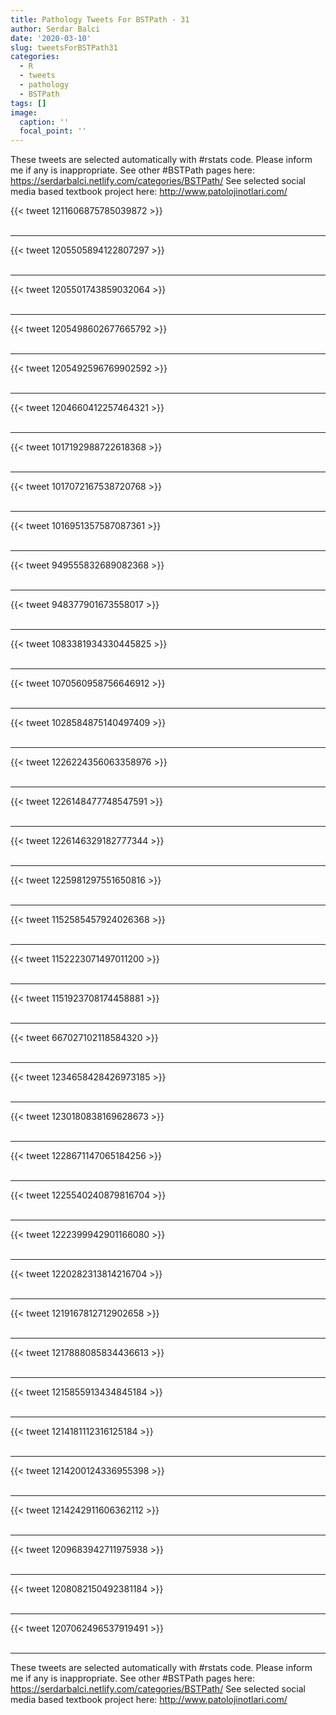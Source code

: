 ```yaml
---
title: Pathology Tweets For BSTPath - 31
author: Serdar Balci
date: '2020-03-10'
slug: tweetsForBSTPath31
categories:
  - R
  - tweets
  - pathology
  - BSTPath
tags: []
image:
  caption: ''
  focal_point: ''
---
```



These tweets are selected automatically with #rstats code. Please inform me if any is inappropriate.
See other #BSTPath pages here: https://serdarbalci.netlify.com/categories/BSTPath/ 
See selected social media based textbook project here: http://www.patolojinotlari.com/

{{< tweet 1211606875785039872 >}}
<br>
<br>
<hr>
{{< tweet 1205505894122807297 >}}
<br>
<br>
<hr>
{{< tweet 1205501743859032064 >}}
<br>
<br>
<hr>
{{< tweet 1205498602677665792 >}}
<br>
<br>
<hr>
{{< tweet 1205492596769902592 >}}
<br>
<br>
<hr>
{{< tweet 1204660412257464321 >}}
<br>
<br>
<hr>
{{< tweet 1017192988722618368 >}}
<br>
<br>
<hr>
{{< tweet 1017072167538720768 >}}
<br>
<br>
<hr>
{{< tweet 1016951357587087361 >}}
<br>
<br>
<hr>
{{< tweet 949555832689082368 >}}
<br>
<br>
<hr>
{{< tweet 948377901673558017 >}}
<br>
<br>
<hr>
{{< tweet 1083381934330445825 >}}
<br>
<br>
<hr>
{{< tweet 1070560958756646912 >}}
<br>
<br>
<hr>
{{< tweet 1028584875140497409 >}}
<br>
<br>
<hr>
{{< tweet 1226224356063358976 >}}
<br>
<br>
<hr>
{{< tweet 1226148477748547591 >}}
<br>
<br>
<hr>
{{< tweet 1226146329182777344 >}}
<br>
<br>
<hr>
{{< tweet 1225981297551650816 >}}
<br>
<br>
<hr>
{{< tweet 1152585457924026368 >}}
<br>
<br>
<hr>
{{< tweet 1152223071497011200 >}}
<br>
<br>
<hr>
{{< tweet 1151923708174458881 >}}
<br>
<br>
<hr>
{{< tweet 667027102118584320 >}}
<br>
<br>
<hr>
{{< tweet 1234658428426973185 >}}
<br>
<br>
<hr>
{{< tweet 1230180838169628673 >}}
<br>
<br>
<hr>
{{< tweet 1228671147065184256 >}}
<br>
<br>
<hr>
{{< tweet 1225540240879816704 >}}
<br>
<br>
<hr>
{{< tweet 1222399942901166080 >}}
<br>
<br>
<hr>
{{< tweet 1220282313814216704 >}}
<br>
<br>
<hr>
{{< tweet 1219167812712902658 >}}
<br>
<br>
<hr>
{{< tweet 1217888085834436613 >}}
<br>
<br>
<hr>
{{< tweet 1215855913434845184 >}}
<br>
<br>
<hr>
{{< tweet 1214181112316125184 >}}
<br>
<br>
<hr>
{{< tweet 1214200124336955398 >}}
<br>
<br>
<hr>
{{< tweet 1214242911606362112 >}}
<br>
<br>
<hr>
{{< tweet 1209683942711975938 >}}
<br>
<br>
<hr>
{{< tweet 1208082150492381184 >}}
<br>
<br>
<hr>
{{< tweet 1207062496537919491 >}}
<br>
<br>
<hr>


These tweets are selected automatically with #rstats code. Please inform me if any is inappropriate.
See other #BSTPath pages here: https://serdarbalci.netlify.com/categories/BSTPath/ 
See selected social media based textbook project here: http://www.patolojinotlari.com/
